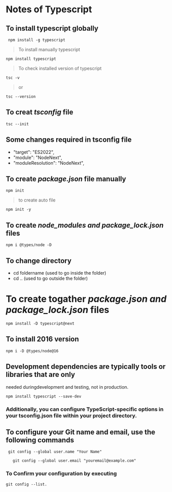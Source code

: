 # Notes of Typescript
## To install typescript globally
```
 npm install -g typescript
```
> To install manually typescript
```
npm install typescript
```
> To check installed version of typescript
```
tsc -v
```
> or 
```
tsc --version
```
## To creat _tsconfig_ file
```
tsc --init
```
## Some changes required in tsconfig file
- "target": "ES2022",
- "module": "NodeNext",
- "moduleResolution": "NodeNext",
## To create _package.json_ file manually
```
npm init
```
> to create auto file
```
npm init -y
```
## To create _node_modules and package_lock.json_ files
```
npm i @types/node -D
```
## To change directory
- cd foldername    (used to go inside the folder)
- cd ..            (used to go outside the folder)

# To create togather _package.json and package_lock.json_ files
```
npm install -D typescript@next
```
## To install 2016 version
```
npm i -D @types/node@16
```
## Development dependencies are typically tools or libraries that are only
needed duringdevelopment and testing, not in production. 
```
npm install typescript --save-dev
```
### Additionally, you can configure TypeScript-specific options in your tsconfig.json file within your project directory.

## To configure your Git name and email, use the following commands
```
 git config --global user.name "Your Name"
```
```
   git config --global user.email "youremail@example.com"
```
### To Confirm your configuration by executing
```
git config --list.
```







